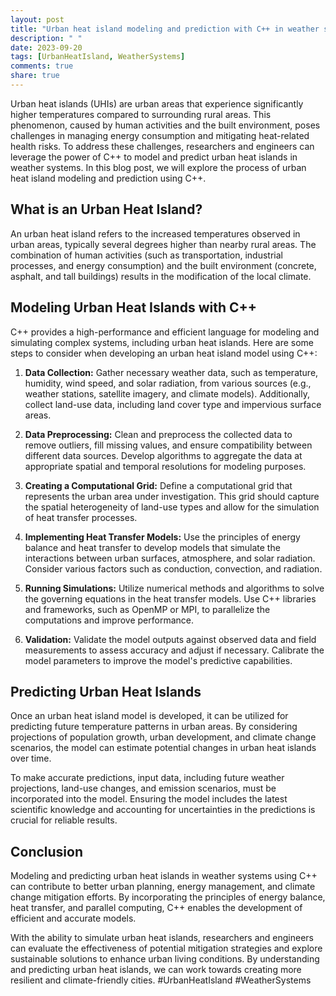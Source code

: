 ```yaml
---
layout: post
title: "Urban heat island modeling and prediction with C++ in weather systems"
description: " "
date: 2023-09-20
tags: [UrbanHeatIsland, WeatherSystems]
comments: true
share: true
---
```


Urban heat islands (UHIs) are urban areas that experience significantly higher temperatures compared to surrounding rural areas. This phenomenon, caused by human activities and the built environment, poses challenges in managing energy consumption and mitigating heat-related health risks. To address these challenges, researchers and engineers can leverage the power of C++ to model and predict urban heat islands in weather systems. In this blog post, we will explore the process of urban heat island modeling and prediction using C++.

## What is an Urban Heat Island?

An urban heat island refers to the increased temperatures observed in urban areas, typically several degrees higher than nearby rural areas. The combination of human activities (such as transportation, industrial processes, and energy consumption) and the built environment (concrete, asphalt, and tall buildings) results in the modification of the local climate.

## Modeling Urban Heat Islands with C++

C++ provides a high-performance and efficient language for modeling and simulating complex systems, including urban heat islands. Here are some steps to consider when developing an urban heat island model using C++:

1. **Data Collection:** Gather necessary weather data, such as temperature, humidity, wind speed, and solar radiation, from various sources (e.g., weather stations, satellite imagery, and climate models). Additionally, collect land-use data, including land cover type and impervious surface areas.

2. **Data Preprocessing:** Clean and preprocess the collected data to remove outliers, fill missing values, and ensure compatibility between different data sources. Develop algorithms to aggregate the data at appropriate spatial and temporal resolutions for modeling purposes.

3. **Creating a Computational Grid:** Define a computational grid that represents the urban area under investigation. This grid should capture the spatial heterogeneity of land-use types and allow for the simulation of heat transfer processes.

4. **Implementing Heat Transfer Models:** Use the principles of energy balance and heat transfer to develop models that simulate the interactions between urban surfaces, atmosphere, and solar radiation. Consider various factors such as conduction, convection, and radiation.

5. **Running Simulations:** Utilize numerical methods and algorithms to solve the governing equations in the heat transfer models. Use C++ libraries and frameworks, such as OpenMP or MPI, to parallelize the computations and improve performance.

6. **Validation:** Validate the model outputs against observed data and field measurements to assess accuracy and adjust if necessary. Calibrate the model parameters to improve the model's predictive capabilities.

## Predicting Urban Heat Islands

Once an urban heat island model is developed, it can be utilized for predicting future temperature patterns in urban areas. By considering projections of population growth, urban development, and climate change scenarios, the model can estimate potential changes in urban heat islands over time.

To make accurate predictions, input data, including future weather projections, land-use changes, and emission scenarios, must be incorporated into the model. Ensuring the model includes the latest scientific knowledge and accounting for uncertainties in the predictions is crucial for reliable results.

## Conclusion

Modeling and predicting urban heat islands in weather systems using C++ can contribute to better urban planning, energy management, and climate change mitigation efforts. By incorporating the principles of energy balance, heat transfer, and parallel computing, C++ enables the development of efficient and accurate models.

With the ability to simulate urban heat islands, researchers and engineers can evaluate the effectiveness of potential mitigation strategies and explore sustainable solutions to enhance urban living conditions. By understanding and predicting urban heat islands, we can work towards creating more resilient and climate-friendly cities. #UrbanHeatIsland #WeatherSystems
